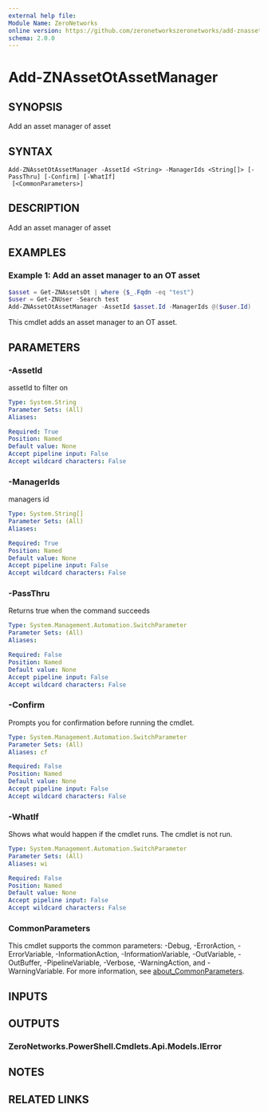 ```yaml
---
external help file:
Module Name: ZeroNetworks
online version: https://github.com/zeronetworkszeronetworks/add-znassetotassetmanager
schema: 2.0.0
---
```


# Add-ZNAssetOtAssetManager

## SYNOPSIS
Add an asset manager of asset

## SYNTAX

```
Add-ZNAssetOtAssetManager -AssetId <String> -ManagerIds <String[]> [-PassThru] [-Confirm] [-WhatIf]
 [<CommonParameters>]
```

## DESCRIPTION
Add an asset manager of asset

## EXAMPLES

### Example 1: Add an asset manager to an OT asset
```powershell
$asset = Get-ZNAssetsOt | where {$_.Fqdn -eq "test"}
$user = Get-ZNUser -Search test
Add-ZNAssetOtAssetManager -AssetId $asset.Id -ManagerIds @($user.Id)
```

This cmdlet adds an asset manager to an OT asset.

## PARAMETERS

### -AssetId
assetId to filter on

```yaml
Type: System.String
Parameter Sets: (All)
Aliases:

Required: True
Position: Named
Default value: None
Accept pipeline input: False
Accept wildcard characters: False
```

### -ManagerIds
managers id

```yaml
Type: System.String[]
Parameter Sets: (All)
Aliases:

Required: True
Position: Named
Default value: None
Accept pipeline input: False
Accept wildcard characters: False
```

### -PassThru
Returns true when the command succeeds

```yaml
Type: System.Management.Automation.SwitchParameter
Parameter Sets: (All)
Aliases:

Required: False
Position: Named
Default value: None
Accept pipeline input: False
Accept wildcard characters: False
```

### -Confirm
Prompts you for confirmation before running the cmdlet.

```yaml
Type: System.Management.Automation.SwitchParameter
Parameter Sets: (All)
Aliases: cf

Required: False
Position: Named
Default value: None
Accept pipeline input: False
Accept wildcard characters: False
```

### -WhatIf
Shows what would happen if the cmdlet runs.
The cmdlet is not run.

```yaml
Type: System.Management.Automation.SwitchParameter
Parameter Sets: (All)
Aliases: wi

Required: False
Position: Named
Default value: None
Accept pipeline input: False
Accept wildcard characters: False
```

### CommonParameters
This cmdlet supports the common parameters: -Debug, -ErrorAction, -ErrorVariable, -InformationAction, -InformationVariable, -OutVariable, -OutBuffer, -PipelineVariable, -Verbose, -WarningAction, and -WarningVariable. For more information, see [about_CommonParameters](http://go.microsoft.com/fwlink/?LinkID=113216).

## INPUTS

## OUTPUTS

### ZeroNetworks.PowerShell.Cmdlets.Api.Models.IError

## NOTES

## RELATED LINKS

